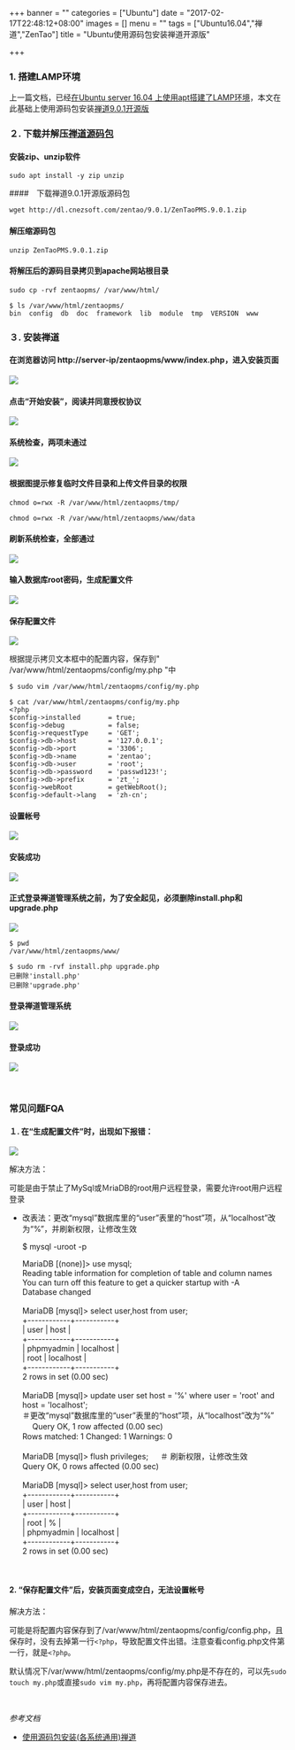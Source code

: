 +++
banner = ""
categories = ["Ubuntu"]
date = "2017-02-17T22:48:12+08:00"
images = []
menu = ""
tags = ["Ubuntu16.04","禅道","ZenTao"]
title = "Ubuntu使用源码包安装禅道开源版"

+++

### 1. 搭建LAMP环境
上一篇文档，已经[在Ubuntu server 16.04 上使用apt搭建了LAMP环境](http://linux.mingguilu.com/2017/02/16/ubuntu%E4%BD%BF%E7%94%A8apt%E6%90%AD%E5%BB%BAlamp/)，本文在此基础上使用源码包安装[禅道9.0.1开源版](http://www.zentao.net/download/80025.html)

### ２. 下载并解压[禅道源码包](http://dl.cnezsoft.com/zentao/9.0.1/ZenTaoPMS.9.0.1.zip)

####  安装zip、unzip软件

	sudo apt install -y zip unzip

####　下载禅道9.0.1开源版源码包

	wget http://dl.cnezsoft.com/zentao/9.0.1/ZenTaoPMS.9.0.1.zip

#### 解压缩源码包

	unzip ZenTaoPMS.9.0.1.zip

#### 将解压后的源码目录拷贝到apache网站根目录

	sudo cp -rvf zentaopms/ /var/www/html/

	$ ls /var/www/html/zentaopms/
	bin  config  db  doc  framework  lib  module  tmp  VERSION  www

###  ３. 安装禅道

#### 在浏览器访问 http://server-ip/zentaopms/www/index.php，进入安装页面

![](/images/170217_01_03_01.png)

#### 点击“开始安装”，阅读并同意授权协议

![](/images/170217_01_03_02.png)

#### 系统检查，两项未通过

![](/images/170217_01_03_03.png)

#### 根据图提示修复临时文件目录和上传文件目录的权限

	chmod o=rwx -R /var/www/html/zentaopms/tmp/

	chmod o=rwx -R /var/www/html/zentaopms/www/data

#### 刷新系统检查，全部通过
![](/images/170217_01_03_04.png)

#### 输入数据库root密码，生成配置文件

![](/images/170217_01_03_05.png)

#### 保存配置文件

![](/images/170217_01_03_06.png)

根据提示拷贝文本框中的配置内容，保存到" /var/www/html/zentaopms/config/my.php "中

	$ sudo vim /var/www/html/zentaopms/config/my.php

	$ cat /var/www/html/zentaopms/config/my.php
	<?php
	$config->installed       = true;
	$config->debug           = false;
	$config->requestType     = 'GET';
	$config->db->host        = '127.0.0.1';
	$config->db->port        = '3306';
	$config->db->name        = 'zentao';
	$config->db->user        = 'root';
	$config->db->password    = 'passwd123!';
	$config->db->prefix      = 'zt_';
	$config->webRoot         = getWebRoot();
	$config->default->lang   = 'zh-cn';

#### 设置帐号

![](/images/170217_01_03_07.png)

#### 安装成功

![](/images/170217_01_03_08.png)

#### 正式登录禅道管理系统之前，为了安全起见，必须删除install.php和upgrade.php

![](/images/170217_01_03_09.png)

	$ pwd
	/var/www/html/zentaopms/www/

	$ sudo rm -rvf install.php upgrade.php
	已删除'install.php'
	已删除'upgrade.php'

#### 登录禅道管理系统

![](/images/170217_01_03_10.png)

#### 登录成功

![](/images/170217_01_03_11.png)

<br />

### 常见问题FQA

#### １.  在“生成配置文件”时，出现如下报错：

![](/images/170217_01_FQA_01.png)

解决方法：

可能是由于禁止了MySql或ＭriaDB的root用户远程登录，需要允许root用户远程登录

* 改表法：更改“mysql”数据库里的“user”表里的“host”项，从“localhost”改为“%”，并刷新权限，让修改生效

	$ mysql -uroot -p  

	MariaDB [(none)]> use mysql;  
	Reading table information for completion of table and column names  
	You can turn off this feature to get a quicker startup with -A  
	Database changed  
	<br />
	MariaDB [mysql]> select user,host from user;  
	+------------+-----------+  
	| user       | host      |  
	+------------+-----------+  
	| phpmyadmin | localhost |  
	| root       | localhost |  
	+------------+-----------+  
	2 rows in set (0.00 sec)  
	<br />
	MariaDB [mysql]> update user set host = '%' where user = 'root' and host = 'localhost';  
	＃更改“mysql”数据库里的“user”表里的“host”项，从“localhost”改为“%”
　
	Query OK, 1 row affected (0.00 sec)  
	Rows matched: 1  Changed: 1  Warnings: 0  
	<br />
	MariaDB [mysql]> flush privileges;      　
	＃ 刷新权限，让修改生效  
	Query OK, 0 rows affected (0.00 sec)  
	<br />
	MariaDB [mysql]> select user,host from user;  
	+------------+-----------+  
	| user       | host      |  
	+------------+-----------+  
	| root       | %         |  
	| phpmyadmin | localhost |  
	+------------+-----------+  
	2 rows in set (0.00 sec)  

<br />

#### 2.  “保存配置文件”后，安装页面变成空白，无法设置帐号

解决方法：

可能是将配置内容保存到了/var/www/html/zentaopms/config/config.php，且保存时，没有去掉第一行`<?php`，导致配置文件出错。注意查看config.php文件第一行，就是`<?php`。

默认情况下/var/www/html/zentaopms/config/my.php是不存在的，可以先`sudo touch my.php`或直接`sudo vim my.php`，再将配置内容保存进去。

<br />

*参考文档*

* [使用源码包安装(各系统通用)禅道](http://www.zentao.net/book/zentaopmshelp/101.html)
